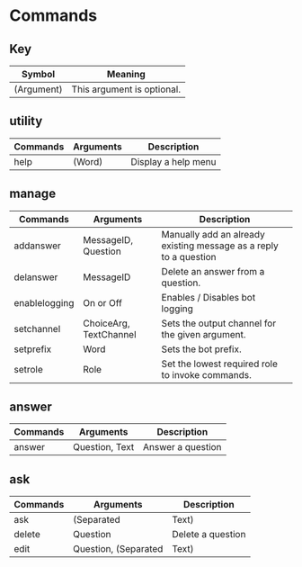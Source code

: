# Commands

## Key
| Symbol     | Meaning                    |
| ---------- | -------------------------- |
| (Argument) | This argument is optional. |

## utility
| Commands | Arguments | Description         |
| -------- | --------- | ------------------- |
| help     | (Word)    | Display a help menu |

## manage
| Commands      | Arguments              | Description                                                       |
| ------------- | ---------------------- | ----------------------------------------------------------------- |
| addanswer     | MessageID, Question    | Manually add an already existing message as a reply to a question |
| delanswer     | MessageID              | Delete an answer from a question.                                 |
| enablelogging | On or Off              | Enables / Disables bot logging                                    |
| setchannel    | ChoiceArg, TextChannel | Sets the output channel for the given argument.                   |
| setprefix     | Word                   | Sets the bot prefix.                                              |
| setrole       | Role                   | Set the lowest required role to invoke commands.                  |

## answer
| Commands | Arguments      | Description       |
| -------- | -------------- | ----------------- |
| answer   | Question, Text | Answer a question |

## ask
| Commands | Arguments                  | Description                 |
| -------- | -------------------------- | --------------------------- |
| ask      | (Separated|Text)           | Ask the channel a question. |
| delete   | Question                   | Delete a question           |
| edit     | Question, (Separated|Text) | Edit a question             |

